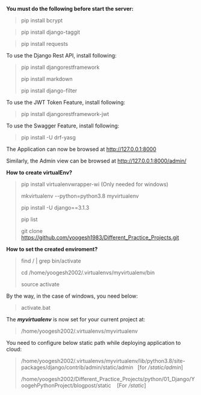 **You must do the following before start the server:**

> pip install bcrypt 

> pip install django-taggit

> pip install requests

To use the Django Rest API, install following:

> pip install djangorestframework
>
> pip install markdown      
> 
> pip install django-filter

To use the JWT Token Feature, install following:

> pip install djangorestframework-jwt
>
To use the Swagger Feature, install following:

> pip install -U drf-yasg

The Application can now be browsed at http://127.0.0.1:8000

Similarly, the Admin view can be browsed at http://127.0.0.1:8000/admin/

**How to create virtualEnv?**
> pip install virtualenvwrapper-wi (Only needed for windows)
>
> mkvirtualenv --python=python3.8 myvirtualenv
>
> pip install -U django==3.1.3
>
> pip list
>
> git clone https://github.com/yoogesh1983/Different_Practice_Projects.git

**How to set the created enviroment?**

> find / | grep bin/activate
>
> cd /home/yoogesh2002/.virtualenvs/myvirtualenv/bin
>
> source activate

By the way, in the case of windows, you need below:

> activate.bat

The **_myvirtualenv_** is now set for your current project at:
 
 > /home/yoogesh2002/.virtualenvs/myvirtualenv

You need to configure below static path while deploying application to cloud:

> /home/yoogesh2002/.virtualenvs/myvirtualenv/lib/python3.8/site-packages/django/contrib/admin/static/admin &nbsp;&nbsp;[for _/static/admin_]
>
> /home/yoogesh2002/Different_Practice_Projects/python/01_Django/YoogehPythonProject/blogpost/static &nbsp;&nbsp; [For _/static_]